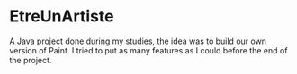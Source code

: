 # EtreUnArtiste

A Java project done during my studies, the idea was to build our own version of Paint. I tried to put as many features as I could before the end of the project.

